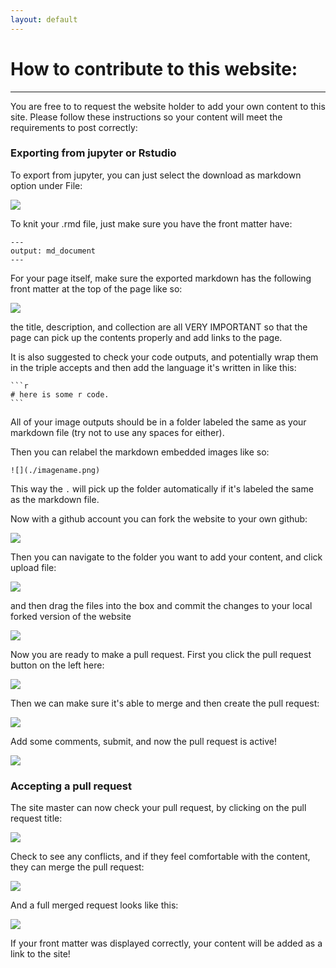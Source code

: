 ```yaml
---
layout: default
---
```


# How to contribute to this website:

* * *

You are free to to request the website holder to add your own content to this site. Please follow these instructions so your content will meet the requirements to post correctly:

### Exporting from jupyter or Rstudio

To export from jupyter, you can just select the download as markdown option under File:

![](./jupyterexport.png)

To knit your .rmd file, just make sure you have the front matter have:
```
---
output: md_document
---
```

For your page itself, make sure the exported markdown has the following front matter at the top of the page like so:


![](./frontmatter.png)

the title, description, and collection are all VERY IMPORTANT so that the page can pick up the contents properly and add links to the page.

It is also suggested to check your code outputs, and potentially wrap them in the triple accepts and then add the language it's written in like this:

````
```r
# here is some r code.
```
````

All of your image outputs should be in a folder labeled the same as your markdown file (try not to use any spaces for either).

Then you can relabel the markdown embedded images like so:

```
![](./imagename.png)
```

This way the `.` will pick up the folder automatically if it's labeled the same as the markdown file.

Now with a github account you can fork the website to your own github:

![](./forkme.png)

Then you can navigate to the folder you want to add your content, and click upload file:

![](./uploadfile.png)

and then drag the files into the box and commit the changes to your local forked version of the website

![](./dragfile.png)

Now you are ready to make a pull request. First you click the pull request button on the left here:

![](./pullrequest.png)

Then we can make sure it's able to merge and then create the pull request:

![](./pullrequest2.png)

Add some comments, submit, and now the pull request is active!

![](./pullrequest3.png)


### Accepting a pull request

The site master can now check your pull request, by clicking on the pull request title:

![](/acceptrequest1.png)

Check to see any conflicts, and if they feel comfortable with the content, they can merge the pull request:

![](/acceptrequest2.png)

And a full merged request looks like this:

![](/acceptrequest3.png)


If your front matter was displayed correctly, your content will be added as a link to the site!